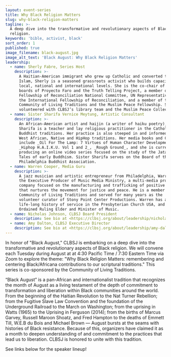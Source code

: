 ```yaml
---
layout: event-series
title: Why Black Religion Matters
slug: why-black-religion-matters
tagline: >-
  A deep dive into the transformative and revolutionary aspects of Black
  religion.
keywords: 'bible, activist, black'
sort_order: 1
published: true
image_filename: black-august.jpg
image_alt_text: 'Black August: Why Black Religion Matters'
leadership:
  - name: Sherly Fabre, Series Host
    description: >-
      A Haitian-American immigrant who grew up Catholic and converted to
      Islam, Sherly is a seasoned grassroots activist who builds capacity at
      local, national and international levels. She is the co-chair of the
      boards of Proyecto Faro and the Truth Telling Project, a member of the
      Fellowship of Reconciliation National Committee, UN Representative for
      the International Fellowship of Reconciliation, and a member of the
      Community of Living Traditions and the Muslim Peace Fellowship. She has
      volunteered with CLBSJ’s library team and the Muslim Peace Collection.
  - name: Sister Sharifa Vernice Meytung, Artistic Consultant
    description: >-
      An African-American artist and haijin (a writer of haiku poetry), Sister
      Sharifa is a teacher and lay religious practitioner in the Catholic and
      Buddhist traditions. Her practice is also steeped in and informed by
      West African, Native and HipHop traditions. Her media books and CDs
      include _Oil For The Lamp: 7 Virtues of Human Character Development_,
      _Hiphop H.A.I.K.U. Vol 1 and 2_, _Rough Ground_, and she is currently
      producing an online video series focused on the study of the Jataka
      Tales of early Buddhism. Sister Sharifa serves on the Board of the
      Philadelphia Buddhist Association.
  - name: Warren Cooper, Media Guru
    description: >-
      A jazz musician and artistic entrepreneur from Philadelphia, Warren is
      the Executive Producer of Music Media Ministry, a multi-media production
      company focused on the manufacturing and trafficking of positive art
      that nurtures the movement for justice and peace. He is a member of the
      Community of Living Traditions and served for many years as the
      volunteer curator of Stony Point Center Productions. Warren has a
      life-long history of service in the Presbyterian Church USA, and is an
      Ordained Ruling Elder and Minister of Music.
  - name: Nicholas Johnson, CLBSJ Board President
    description: See bio at <https://clbsj.org/about/leadership/nicholas-a-johnson/>
  - name: Amy Dalton, CLBSJ Executive Director
    description: See bio at <https://clbsj.org/about/leadership/amy-dalton/>
---
```


In honor of "Black August," CLBSJ is embarking on a deep dive into the
transformative and revolutionary aspects of Black religion.  We will
convene each Tuesday during August at at 4:30 Pacific Time / 7:30
Eastern Time via Zoom to explore the theme: "Why Black Religion Matters:
remembering and centering Black/Africana contributions to our scriptural
traditions." This series is co-sponsored by the Community of Living Traditions.

“Black August” is a pan-African and internationalist tradition that
recognizes the month of August as a living testament of the depth of
commitment to transformation and liberation within Black communities
around the world. From the beginning of the Haitian Revolution to the
Nat Turner Rebellion; from the Fugitive Slave Law Convention and the
foundation of the Underground Railroad to the March on Washington; from
the uprising in Watts (1965) to the Uprising in Ferguson (2014); from
the births of Marcus Garvey, Russell Maroon Shoatz, and Fred Hampton to
the deaths of Emmett Till, W.E.B du Bois and Michael Brown — August
bursts at the seams with histories of Black resistance. Because of this,
organizers have claimed it as a month to deepen understanding of and
commitment to the practices that lead us to liberation. CLBSJ is honored
to unite with this tradition.

See links below for the speaker lineup!
